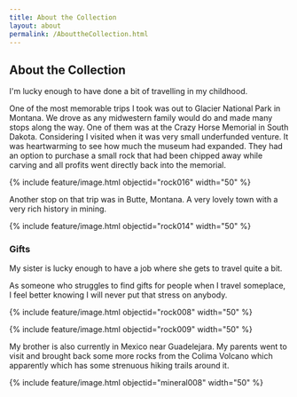 ```yaml
---
title: About the Collection
layout: about
permalink: /AbouttheCollection.html
---
```

## About the Collection 

I'm lucky enough to have done a bit of travelling in my childhood. 

One of the most memorable trips I took was out to Glacier National Park in Montana. We drove as any midwestern family would do and made many stops along the way. One of them was at the Crazy Horse Memorial in South Dakota. Considering I visited when it was very small underfunded venture. It was heartwarming to see how much the museum had expanded. They had an option to purchase a small rock that had been chipped away while carving and all profits went directly back into the memorial. 

{% include feature/image.html objectid="rock016" width="50" %}

Another stop on that trip was in Butte, Montana. A very lovely town with a very rich history in mining.  

{% include feature/image.html objectid="rock014" width="50" %}

### Gifts
My sister is lucky enough to have a job where she gets to travel quite a bit. 

As someone who struggles to find gifts for people when I travel someplace, I feel better knowing I will never put that stress on anybody. 

{% include feature/image.html objectid="rock008" width="50" %} 

{% include feature/image.html objectid="rock009" width="50" %}

My brother is also currently in Mexico near Guadelejara. My parents went to visit and brought back some more rocks from the Colima Volcano which apparently which has some strenuous hiking trails around it. 

{% include feature/image.html objectid="mineral008" width="50" %}



